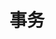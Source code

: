 ---
title: 事务
icon: mysql_transaction
dir:
  order: 4
  collapsible: false
index: false
article: false
timeline: false
---
